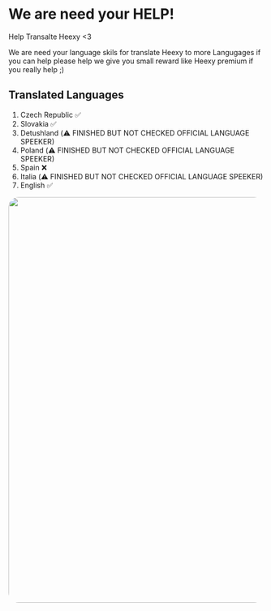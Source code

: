 # We are need your HELP!
Help Transalte Heexy &lt;3

We are need your language skils for translate Heexy to more Langugages if you can help please help we give you small reward like Heexy premium if you really help ;)

## Translated Languages

1. Czech Republic ✅
2. Slovakia ✅
3. Detushland (⚠️ FINISHED BUT NOT CHECKED OFFICIAL LANGUAGE SPEEKER)
4. Poland (⚠️ FINISHED BUT NOT CHECKED OFFICIAL LANGUAGE SPEEKER)
5. Spain ❌
6. Italia (⚠️ FINISHED BUT NOT CHECKED OFFICIAL LANGUAGE SPEEKER)
7. English ✅   

<img src="https://i.natgeofe.com/k/05fcf5e6-634f-46c3-bce8-605f1c84c947/1900x1068_herolead_countries_4x3.jpg" style="border-radius: 20px; height: 800px; width: 1800px;" alt="" /> 
